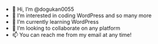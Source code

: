 - 👋 Hi, I’m @dogukan0055
- 👀 I’m interested in coding WordPress and so many more
- 🌱 I’m currently learning WordPress
- 💞️ I’m looking to collaborate on any platform
- 📫 You can reach me from my email at any time!

<!---
dogukan0055/dogukan0055 is a ✨ special ✨ repository because its `README.md` (this file) appears on your GitHub profile.
You can click the Preview link to take a look at your changes.
--->
